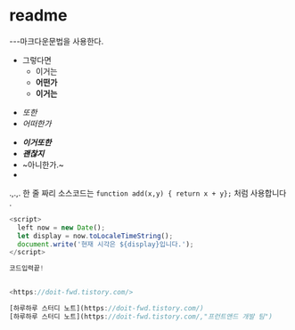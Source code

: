 # readme
---마크다운문법을 사용한다.
+ 그렇다면
  +   이거는
  +   **어떤가**  
  -   __이거는__
-   *또한*
-  _어떠한가_
  * ***이거또한***
  * ___괜찮지___
  * ~아니한가.~
* 
.,.,.
한 줄 짜리 소스코드는 `function add(x,y) { return x + y};` 처럼 사용합니다 . 

```Javascript
<script>
  left now = new Date();
  let display = now.toLocaleTimeString();
  document.write('현재 시각은 ${display}입니다.');
</script>

코드입력끝!


<https://doit-fwd.tistory.com/>

[하루하루 스터디 노트](https://doit-fwd.tistory.com/)
[하루하루 스터디 노트](https://doit-fwd.tistory.com/,"프런트앤드 개발 팀")

